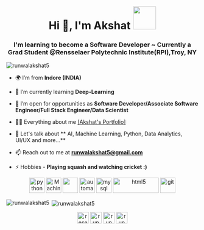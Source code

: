 <h1 align="center">Hi 👋, I'm Akshat   <img src="https://cdn.lowgif.com/small/004faa2f4e3cd386-minion-animated-clipart-images.gif" width="60" height="60"/></h1>
<h3 align="center">I'm learning to become a Software Developer ~ Currently a Grad Student @Rensselaer Polytechnic Institute(RPI),Troy, NY</h3>

<p align="left"> <img src="https://komarev.com/ghpvc/?username=runwalakshat5" alt="runwalakshat5" /> </p>

- 🌍 I’m from **Indore (INDIA)**

- 🌱 I’m currently learning **Deep-Learning**

- 🤝 I’m open for opportunities as **Software Developer/Associate Software Engineer/Full Stack Engineer/Data Scientist**

- 👩‍💻 Everything about me [[Akshat's Portfolio]](https://bit.ly/akshatrunwal)

- 💬 Let's talk about ** AI, Machine Learning, Python, Data Analytics, UI/UX and more...**

- 📫 Reach out to me at **runwalakshat5@gmail.com**

- ⚡ Hobbies - **Playing squash and watching cricket :)**

<p align="center"> 
<img src="https://cdn.iconscout.com/icon/free/png-256/python-1-226045.png" alt="python" width="40" height="40"/> 
<img src="https://cdn.iconscout.com/icon/premium/png-256-thumb/machine-learning-13-902561.png" alt="Machine Learning" width="40" height="40"/> 
<img src="https://cdn.iconscout.com/icon/premium/png-256-thumb/data-analytics-1649560-1401994.png" width="40" height="40"/> 
<img src="https://cdn.iconscout.com/icon/premium/png-256-thumb/website-automation-4510206-3731909.png" alt="automation" width="40" height="40"/> 
<img src="https://www.freepnglogos.com/uploads/logo-mysql-png/logo-mysql-mysql-logo-png-images-are-download-crazypng-21.png" alt="mysql" width="40" height="40"/>
<img src="https://clipart.info/images/ccovers/1499794874html5-js-css3-logo-png.png" alt="html5" width="120" height="40"/> 
<img src="https://www.vectorlogo.zone/logos/git-scm/git-scm-icon.svg" alt="git" width="40" height="40"/>  </p>

<p><img align="left" src="https://github-readme-stats.vercel.app/api/top-langs/?username=runwalakshat5&layout=compact" alt="runwalakshat5" /></p>

<p>&nbsp;<img align="center" src="https://github-readme-stats.vercel.app/api?username=runwalakshat5&show_icons=true" alt="runwalakshat5" /></p>

<p align="center">
<a href="https://www.ijraset.com/fileserve.php?FID=37955" target="blank"><img align="center" src="https://cdn.iconscout.com/icon/free/png-256/research-paper-1541611-1308537.png" alt="research" height="30" width="30" /></a>
<a href="https://linkedin.com/in/akshatrunwal" target="blank"><img align="center" src="https://cdn.jsdelivr.net/npm/simple-icons@3.0.1/icons/linkedin.svg" alt="runwalakshat5" height="30" width="30" /></a>
<a href="https://bit.ly/akshatrunwal" target="blank"><img align="center" src="https://runwalakshat5.github.io/runwalakshat/img/favicon.png" alt="runwalakshat5" height="30" width="30" /></a>
<a href="https://instagram.com/ingenious_sgsits/" target="blank"><img align="center" src="https://cdn.jsdelivr.net/npm/simple-icons@3.0.1/icons/instagram.svg" alt="runwalakshat5" height="30" width="30" /></a>
</p>
